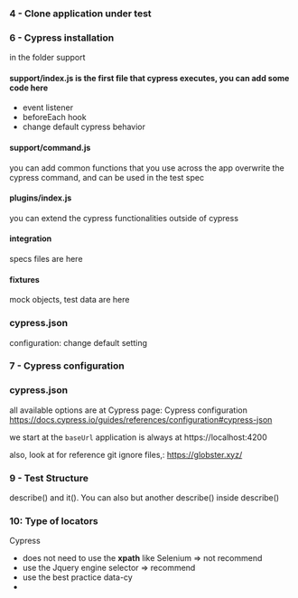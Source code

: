 

### 4 - Clone application under test


### 6 - Cypress installation
in the folder support

#### support/index.js is the first file that cypress executes, you can add some code here
- event listener
- beforeEach hook
- change default cypress behavior

#### support/command.js
you can add common functions that you use across the app
overwrite the cypress command, and can be used in the test spec

#### plugins/index.js
you can extend the cypress functionalities outside of cypress
#### integration
specs files are here
#### fixtures
mock objects, test data are here

### cypress.json
configuration: change default setting

### 7 - Cypress configuration
### cypress.json

all available options are at Cypress page: Cypress configuration
https://docs.cypress.io/guides/references/configuration#cypress-json

we start at the `baseUrl`
application is always at https://localhost:4200

also, look at for reference git ignore files,:
https://globster.xyz/

### 9 - Test Structure
describe() and it(). You can also but another describe() inside describe()

### 10: Type of locators
Cypress
- does not need to use the **xpath** like Selenium => not recommend
- use the Jquery engine selector => recommend
- use the best practice data-cy
- 
